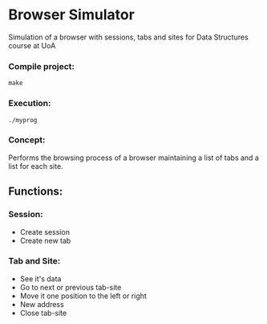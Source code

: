 # Browser Simulator 
Simulation of a browser with sessions, tabs and sites for Data Structures course at UoA

### Compile project:
    make
### Execution:
    ./myprog
### Concept:
Performs the browsing process of a browser maintaining a list of tabs and a list for each site.

## Functions:

### Session:
  * Create session
  * Create new tab
### Tab and Site:
  * See it's data
  * Go to next or previous tab-site
  * Move it one position to the left or right
  * New address
  * Close tab-site
